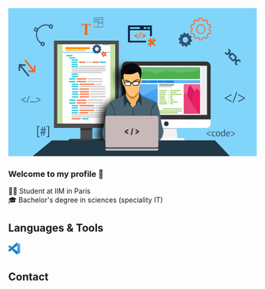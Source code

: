 <img height="300" src="https://github.com/SamyMahmoudi/SamyMahmoudi/blob/master/banniere.jpg?raw=true">

### Welcome to my profile 👋

👨‍🎓 Student at IIM in Paris </br>
🎓 Bachelor's degree in sciences (speciality IT)

<p align="center">

## Languages & Tools
<img height="24" src="https://github.com/SamyMahmoudi/SamyMahmoudi/blob/master/vs.png?raw=true">
</p>
<p align="center">

## Contact
</p>

<!--
**SamyMahmoudi/SamyMahmoudi** is a ✨ _special_ ✨ repository because its `README.md` (this file) appears on your GitHub profile.

Here are some ideas to get you started:

- 🔭 I’m currently working on ...
- 🌱 I’m currently learning ...
- 👯 I’m looking to collaborate on ...
- 🤔 I’m looking for help with ...
- 💬 Ask me about ...
- 📫 How to reach me: ...
- 😄 Pronouns: ...
- ⚡ Fun fact: ...
-->
